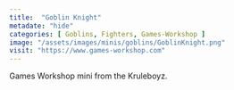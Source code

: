 ```yaml
---
title:  "Goblin Knight"
metadate: "hide"
categories: [ Goblins, Fighters, Games-Workshop ]
image: "/assets/images/minis/goblins/GoblinKnight.png"
visit: "https://www.games-workshop.com"
---
```

Games Workshop mini from the Kruleboyz.